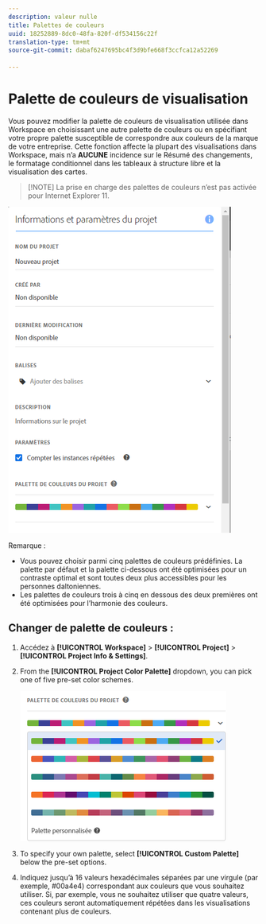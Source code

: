 ```yaml
---
description: valeur nulle
title: Palettes de couleurs
uuid: 18252889-8dc0-48fa-820f-df534156c22f
translation-type: tm+mt
source-git-commit: dabaf6247695bc4f3d9bfe668f3ccfca12a52269

---
```



# Palette de couleurs de visualisation

Vous pouvez modifier la palette de couleurs de visualisation utilisée dans Workspace en choisissant une autre palette de couleurs ou en spécifiant votre propre palette susceptible de correspondre aux couleurs de la marque de votre entreprise. Cette fonction affecte la plupart des visualisations dans Workspace, mais n’a **AUCUNE** incidence sur le Résumé des changements, le formatage conditionnel dans les tableaux à structure libre et la visualisation des cartes.

>[!NOTE] La prise en charge des palettes de couleurs n’est pas activée pour Internet Explorer 11.

![](assets/color_palettes.png)

Remarque :

* Vous pouvez choisir parmi cinq palettes de couleurs prédéfinies. La palette par défaut et la palette ci-dessous ont été optimisées pour un contraste optimal et sont toutes deux plus accessibles pour les personnes daltoniennes.
* Les palettes de couleurs trois à cinq en dessous des deux premières ont été optimisées pour l’harmonie des couleurs.

## Changer de palette de couleurs :

1. Accédez à **[!UICONTROL Workspace]** > **[!UICONTROL Project]** > **[!UICONTROL Project Info & Settings]**.
1. From the **[!UICONTROL Project Color Palette]** dropdown, you can pick one of five pre-set color schemes.

   ![](assets/custom_palette.png)

1. To specify your own palette, select **[!UICONTROL Custom Palette]** below the pre-set options.
1. Indiquez jusqu’à 16 valeurs hexadécimales séparées par une virgule (par exemple, #00a4e4) correspondant aux couleurs que vous souhaitez utiliser. Si, par exemple, vous ne souhaitez utiliser que quatre valeurs, ces couleurs seront automatiquement répétées dans les visualisations contenant plus de couleurs.

